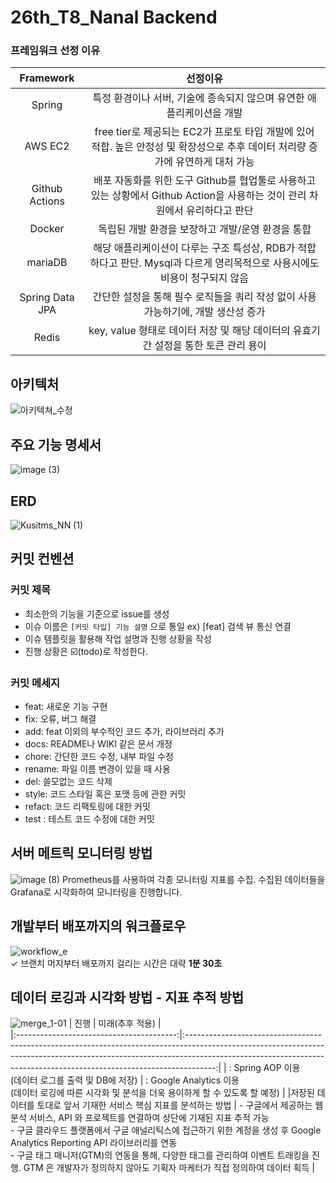 ﻿# 26th_T8_Nanal Backend

### 프레임워크 선정 이유

| Framework| 선정이유 |
|:------------------------------------------------------------------------------:| :--: |
| Spring  | 특정 환경이나 서버, 기술에 종속되지 않으며 유연한 애플리케이션을 개발|
|AWS EC2|free tier로 제공되는 EC2가 프로토 타입 개발에 있어 적합. 높은 안정성 및 확장성으로 추후 데이터 처리량 증가에 유연하게 대처 가능|
|Github Actions|배포 자동화를 위한 도구 Github를 협업툴로 사용하고 있는 상황에서 Github Action을 사용하는 것이 관리 차원에서 유리하다고 판단|
|Docker |독립된 개발 환경을 보장하고 개발/운영 환경을 통합|
|mariaDB|해당 애플리케이션이 다루는 구조 특성상, RDB가 적합하다고 판단. Mysql과 다르게 영리목적으로 사용시에도 비용이 청구되지 않음|
|Spring Data JPA |  간단한 설정을 통해 필수 로직들을 쿼리 작성 없이 사용 가능하기에, 개발 생산성 증가|
|Redis|key, value 형태로 데이터 저장 및 해당 데이터의 유효기간 설정을 통한 토큰 관리 용이|

## 아키텍처
![아키텍쳐_수정](https://user-images.githubusercontent.com/80163835/203724292-4cdd016e-6cd4-4c68-9a43-78ea6361fc14.jpeg)

## 주요 기능 명세서
![image (3)](https://user-images.githubusercontent.com/80163835/203799735-822e454a-d280-44c5-81eb-1f273621e2e5.png)

## ERD
![Kusitms_NN (1)](https://user-images.githubusercontent.com/80163835/203786076-3bff9e6e-57da-456b-b8ff-4c15c93a6063.png)

## 커밋 컨벤션

### 커밋 제목
- 최소한의 기능을 기준으로 issue를 생성
- 이슈 이름은 `[커밋 타입] 기능 설명` 으로 통일
  ex) [feat] 검색 뷰 통신 연결
- 이슈 템플릿을 활용해 작업 설명과 진행 상황을 작성
- 진행 상황은 ☑️(todo)로 작성한다.

### 커밋 메세지
- feat: 새로운 기능 구현
- fix: 오류, 버그 해결
- add: feat 이외의 부수적인 코드 추가, 라이브러리 추가
- docs: README나 WIKI 같은 문서 개정
- chore: 간단한 코드 수정, 내부 파일 수정
- rename: 파일 이름 변경이 있을 때 사용
- del: 쓸모없는 코드 삭제
- style: 코드 스타일 혹은 포맷 등에 관한 커밋
- refact:  코드 리팩토링에 대한 커밋
- test : 테스트 코드 수정에 대한 커밋

## 서버 메트릭 모니터링 방법
![image (8)](https://user-images.githubusercontent.com/80163835/203802990-b9d896fb-f28d-47c1-8338-2bdcf36dcd23.png)
Prometheus를 사용하여 각종 모니터링 지표를 수집. 수집된 데이터들을 Grafana로 시각화하여 모니터링을 진행합니다.

## 개발부터 배포까지의 워크플로우
![workflow_e](https://user-images.githubusercontent.com/80163835/203800201-1a42ce89-666d-49ab-b6ec-dfde3f26f6aa.png)
<br>✓ 브랜치 머지부터 배포까지 걸리는 시간은 대략 **1분 30초**

## 데이터 로깅과 시각화 방법 - 지표 추적 방법
![merge_1-01](https://user-images.githubusercontent.com/80163835/203802625-c7b74f5e-6143-4270-82cd-c7f3c2159a0c.png)
|                    진행                    |                                                                                                                     미래(추후 적용)                                                                                                                     |    
|:----------------------------------------:|:-------------------------------------------------------------------------------------------------------------------------------------------------------------------------------------------------------------------------------------------------:|
| : Spring AOP 이용<br>(데이터 로그를 출력 및 DB에 저장) |                                                                                       : Google Analytics 이용<br>(데이터 로깅에 따른 시각화 및 분석을 더욱 용이하게 할 수 있도록 할 예정)                                                                                        |
|저장된 데이터를 토대로 앞서 기재한 서비스 핵심 지표를 분석하는 방법 | - 구글에서 제공하는 웹 분석 서비스, API 와 프로젝트를 연결하여 상단에 기재된 지표 추적 가능<br>- 구글 클라우드 플랫폼에서 구글 애널리틱스에 접근하기 위한 계정을 생성 후 Google Analytics Reporting API 라이브러리를 연동<br>- 구글 태그 매니저(GTM)의 연동을 통해, 다양한 태그를 관리하여 이벤트 트래킹을 진행. GTM 은 개발자가 정의하지 않아도 기획자 마케터가 직접 정의하여 데이터 획득 |
